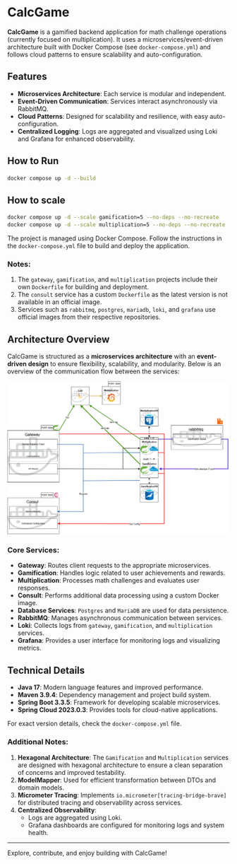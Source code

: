 # CalcGame

**CalcGame** is a gamified backend application for math challenge operations (currently focused on multiplication). It uses a microservices/event-driven architecture built with Docker Compose (see `docker-compose.yml`) and follows cloud patterns to ensure scalability and auto-configuration.

## Features

- **Microservices Architecture**: Each service is modular and independent.
- **Event-Driven Communication**: Services interact asynchronously via RabbitMQ.
- **Cloud Patterns**: Designed for scalability and resilience, with easy auto-configuration.
- **Centralized Logging**: Logs are aggregated and visualized using Loki and Grafana for enhanced observability.

## How to Run
```bash
docker compose up -d --build
```

## How to scale
```bash
docker compose up -d --scale gamification=5 --no-deps --no-recreate
docker compose up -d --scale multiplication=5 --no-deps --no-recreate  
```

The project is managed using Docker Compose. Follow the instructions in the `docker-compose.yml` file to build and deploy the application.

### Notes:
1. The `gateway`, `gamification`, and `multiplication` projects include their own `Dockerfile` for building and deployment.
2. The `consult` service has a custom `Dockerfile` as the latest version is not available in an official image.
3. Services such as `rabbitmq`, `postgres`, `mariadb`, `loki`, and `grafana` use official images from their respective repositories.

## Architecture Overview

CalcGame is structured as a **microservices architecture** with an **event-driven design** to ensure flexibility, scalability, and modularity. Below is an overview of the communication flow between the services:

![Architecture Overview](overview.png)

### Core Services:
- **Gateway**: Routes client requests to the appropriate microservices.
- **Gamification**: Handles logic related to user achievements and rewards.
- **Multiplication**: Processes math challenges and evaluates user responses.
- **Consult**: Performs additional data processing using a custom Docker image.
- **Database Services**: `Postgres` and `MariaDB` are used for data persistence.
- **RabbitMQ**: Manages asynchronous communication between services.
- **Loki**: Collects logs from `gateway`, `gamification`, and `multiplication` services.
- **Grafana**: Provides a user interface for monitoring logs and visualizing metrics.

## Technical Details

- **Java 17**: Modern language features and improved performance.
- **Maven 3.9.4**: Dependency management and project build system.
- **Spring Boot 3.3.5**: Framework for developing scalable microservices.
- **Spring Cloud 2023.0.3**: Provides tools for cloud-native applications.

For exact version details, check the `docker-compose.yml` file.

### Additional Notes:
1. **Hexagonal Architecture**: The `Gamification` and `Multiplication` services are designed with hexagonal architecture to ensure a clean separation of concerns and improved testability.
2. **ModelMapper**: Used for efficient transformation between DTOs and domain models.
3. **Micrometer Tracing**: Implements `io.micrometer[tracing-bridge-brave]` for distributed tracing and observability across services.
4. **Centralized Observability**:
    - Logs are aggregated using Loki.
    - Grafana dashboards are configured for monitoring logs and system health.

---

Explore, contribute, and enjoy building with CalcGame!